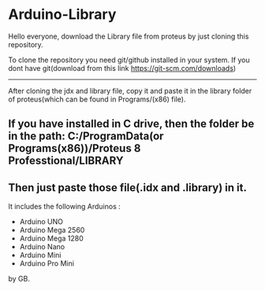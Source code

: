 # Arduino-Library
Hello everyone, download the Library file from proteus by just cloning this repository.

To clone the repository you need git/github installed in your system.
If you dont have git(download from this link https://git-scm.com/downloads)

---

After cloning the jdx and library file, copy it and paste it in the library folder of proteus(which can be found in Programs/(x86) file).

If you have installed in C drive, then the folder be in the path:
C:/ProgramData(or Programs(x86))/Proteus 8 Professtional/LIBRARY
 ---

 Then just paste those file(.idx and .library) in it.
  ---

  It includes the following Arduinos :

- Arduino UNO
- Arduino Mega 2560
- Arduino Mega 1280
- Arduino Nano
- Arduino Mini
- Arduino Pro Mini

by GB.

